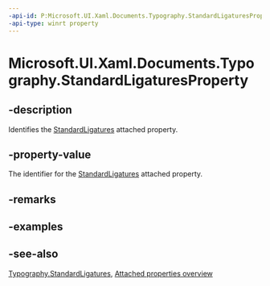 ```yaml
---
-api-id: P:Microsoft.UI.Xaml.Documents.Typography.StandardLigaturesProperty
-api-type: winrt property
---
```


<!-- Property syntax
public Windows.UI.Xaml.DependencyProperty StandardLigaturesProperty { get; }
-->

# Microsoft.UI.Xaml.Documents.Typography.StandardLigaturesProperty

## -description
Identifies the [StandardLigatures](typography_standardligatures.md) attached property.

## -property-value
The identifier for the [StandardLigatures](typography_standardligatures.md) attached property.

## -remarks

## -examples

## -see-also

[Typography.StandardLigatures](typography_standardligatures.md), [Attached properties overview](/windows/uwp/xaml-platform/attached-properties-overview)
